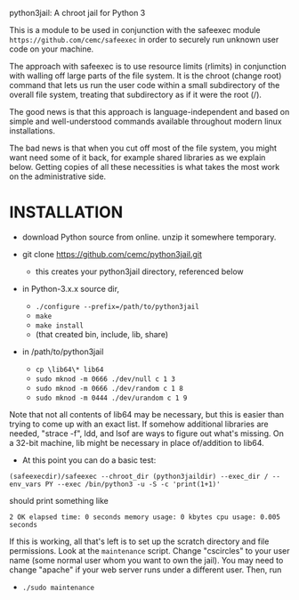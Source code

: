 python3jail: A chroot jail for Python 3

This is a module to be used in conjunction with the 
safeexec module `https://github.com/cemc/safeexec` in order
to securely run unknown user code on your machine.

The approach with safeexec is to use resource limits (rlimits)
in conjunction with walling off large parts of the file system.
It is the chroot (change root) command that lets us run the user code
within a small subdirectory of the overall file system, treating
that subdirectory as if it were the root (/).

The good news is that this approach is language-independent and 
based on simple and well-understood commands available throughout
modern linux installations.

The bad news is that when you cut off most of the file system, you
might want need some of it back, for example shared libraries as we explain
below. Getting copies of all these necessities is what takes the most work
on the administrative side.

INSTALLATION
============
* download Python source from online. unzip it somewhere temporary.

* git clone https://github.com/cemc/python3jail.git
  * this creates your python3jail directory, referenced below

* in Python-3.x.x source dir, 

  * `./configure --prefix=/path/to/python3jail`
  * `make`
  * `make install`
  * (that created bin, include, lib, share)

* in /path/to/python3jail

  * `cp \lib64\* lib64`    
  * `sudo mknod -m 0666 ./dev/null c 1 3`
  * `sudo mknod -m 0666 ./dev/random c 1 8`
  * `sudo mknod -m 0444 ./dev/urandom c 1 9`

Note that not all contents of lib64 may be necessary, but this 
is easier than trying to come up with an exact list. If somehow
additional libraries are needed, "strace -f", ldd, and lsof are ways
to figure out what's missing. On a 32-bit machine, lib might
be necessary in place of/addition to lib64.

* At this point you can do a basic test:

`(safeexecdir)/safeexec --chroot_dir (python3jaildir) --exec_dir / --env_vars PY --exec /bin/python3 -u -S -c 'print(1+1)'`

should print something like

`2
OK
elapsed time: 0 seconds
memory usage: 0 kbytes
cpu usage: 0.005 seconds`

If this is working, all that's left is to set up the scratch directory
and file permissions. Look at the `maintenance` script. Change
"cscircles" to your user name (some normal user whom you want to own
the jail). You may need to change "apache" if your web server runs
under a different user. Then, run

* `./sudo maintenance`

